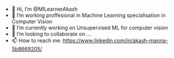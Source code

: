 

- 👋 Hi, I’m @MlLearnerAkash
- 👀 I’m working proffesional in Machine Learning specialisation in Computer Vision
- 🌱 I’m currently working on Unsupervised ML for computer vision
- 💞️ I’m looking to collaborate on ...
- 📫 How to reach me :https://www.linkedin.com/in/akash-manna-5b8669205/

<!---
MlLearnerAkash/MlLearnerAkash is a ✨ special ✨ repository because its `README.md` (this file) appears on your GitHub profile.
You can click the Preview link to take a look at your changes.
--->
